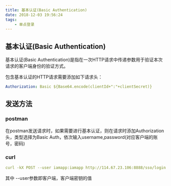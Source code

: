 ```yaml
---
title: 基本认证(Basic Authentication)
date: 2018-12-03 19:56:24
tags: 
    - 单点登录
---
```

<meta name="referrer" content="no-referrer" />

## 基本认证(Basic Authentication)

基本认证(Basic Authentication)是指在一次HTTP请求中传递参数用于验证本次请求的客户端身份的验证方式。

包含基本认证的HTTP请求需要添加如下请求头：

```yaml
Authorization: Basic ${Base64.encode(clientId+":"+clientSecret)}
```

## 发送方法

### postman

在postman发送请求时，如果需要进行基本认证，则在请求时添加Authorization头，类型选择为Basic Auth，依次输入username,password(对应客户端的账号，密码)

### curl

```yaml
curl -kX POST --user iamapp:iamapp http://114.67.23.106:8888/sso/login
```
其中 --user参数即客户端，客户端密钥的值
